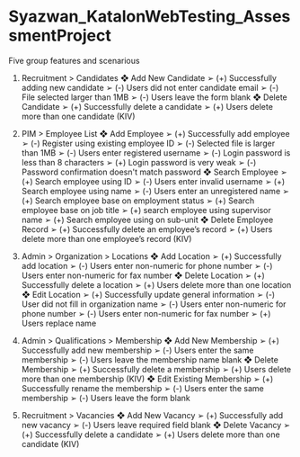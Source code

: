 # Syazwan_KatalonWebTesting_AssessmentProject
 
Five group features and scenarious

1. Recruitment > Candidates 
❖ Add New Candidate 
➢ (+) Successfully adding new candidate 
➢ (-) Users did not enter candidate email 
➢ (-) File selected larger than 1MB 
➢ (-) Users leave the form blank 
❖ Delete Candidate 
➢ (+) Successfully delete a candidate 
➢ (+) Users delete more than one candidate (KIV)

2. PIM > Employee List 
❖ Add Employee 
➢ (+) Successfully add employee 
➢ (-) Register using existing employee ID 
➢ (-) Selected file is larger than 1MB 
➢ (-) Users enter registered username 
➢ (-) Login password is less than 8 characters 
➢ (+) Login password is very weak 
➢ (-) Password confirmation doesn't match password 
❖ Search Employee 
➢ (+) Search employee using ID 
➢ (-) Users enter invalid username 
➢ (+) Search employee using name 
➢ (-) Users enter an unregistered name 
➢ (+) Search employee base on employment status 
➢ (+) Search employee base on job title 
➢ (+) search employee using supervisor name 
➢ (+) Search employee using on sub-unit 
❖ Delete Employee Record 
➢ (+) Successfully delete an employee’s record 
➢ (+) Users delete more than one employee’s record (KIV)

3. Admin > Organization > Locations 
❖ Add Location 
➢ (+) Successfully add location 
➢ (-) Users enter non-numeric for phone number 
➢ (-) Users enter non-numeric for fax number 
❖ Delete Location 
➢ (+) Successfully delete a location 
➢ (+) Users delete more than one location 
❖ Edit Location 
➢ (+) Successfully update general information 
➢ (-) User did not fill in organization name 
➢ (-) Users enter non-numeric for phone number 
➢ (-) Users enter non-numeric for fax number 
➢ (+) Users replace name 

4. Admin > Qualifications > Membership 
❖ Add New Membership 
➢ (+) Successfully add new membership 
➢ (-) Users enter the same membership 
➢ (-) Users leave the membership name blank 
❖ Delete Membership 
➢ (+) Successfully delete a membership 
➢ (+) Users delete more than one membership (KIV)
❖ Edit Existing Membership 
➢ (+) Successfully rename the membership 
➢ (-) Users enter the same membership 
➢ (-) Users leave the form blank

5. Recruitment > Vacancies 
❖ Add New Vacancy 
➢ (+) Successfully add new vacancy 
➢ (-) Users leave required field blank 
❖ Delete Vacancy 
➢ (+) Successfully delete a candidate 
➢ (+) Users delete more than one candidate (KIV)




